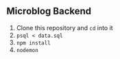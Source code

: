 ## Microblog Backend

1.  Clone this repository and `cd` into it
2.  `psql < data.sql`
3.  `npm install`
4.  `nodemon`

